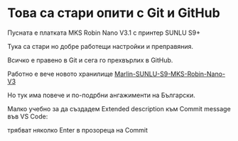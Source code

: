 # Това са стари опити с Git и GitHub

Пусната е платката MKS Robin Nano V3.1 с принтер SUNLU S9+

Тука са стари но добре работещи настройки и преправяния.

Всичко е правено в Git и сега го прехвърлих в GitHub.

Работно е вече новото хранилище [Marlin-SUNLU-S9-MKS-Robin-Nano-V3](https://github.com/Mitko125/Marlin-SUNLU-S9-MKS-Robin-Nano-V3)

Но тук има повече и по-подрбни ангажименти на Български.

Малко учебно за да създадем Extended description към Commit message във VS Code:

трябват няколко Enter в прозореца на Commit